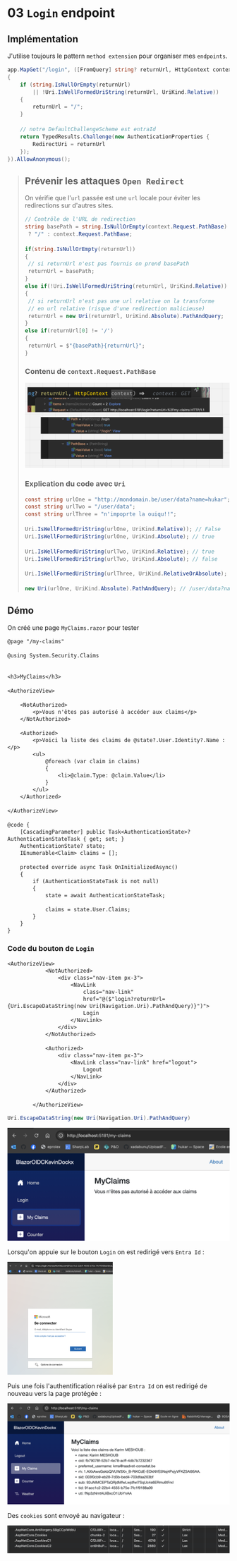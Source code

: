 # 03 `Login` endpoint



## Implémentation

J'utilise toujours le pattern `method extension` pour organiser mes `endpoints`.

```cs
app.MapGet("/login", ([FromQuery] string? returnUrl, HttpContext context) =>
{
	if (string.IsNullOrEmpty(returnUrl) 
        || !Uri.IsWellFormedUriString(returnUrl, UriKind.Relative))
    {
        returnUrl = "/";
    }
    
    // notre DefaultChallengeScheme est entraId
    return TypedResults.Challenge(new AuthenticationProperties {
        RedirectUri = returnUrl
    });
}).AllowAnonymous();
```



> ## Prévenir les attaques `Open Redirect`
>
> On vérifie que l'`url` passée est une `url` locale pour éviter les redirections sur d'autres sites.
>
> ```cs
> // Contrôle de l'URL de redirection
> string basePath = string.IsNullOrEmpty(context.Request.PathBase)
>  ? "/" : context.Request.PathBase;
> 
> if(string.IsNullOrEmpty(returnUrl))
> {
>  // si returnUrl n'est pas fournis on prend basePath
>  returnUrl = basePath;
> }
> else if(!Uri.IsWellFormedUriString(returnUrl, UriKind.Relative))
> {
>  // si returnUrl n'est pas une url relative on la transforme
>  // en url relative (risque d'une redirection malicieuse)
>  returnUrl = new Uri(returnUrl, UriKind.Absolute).PathAndQuery;
> }
> else if(returnUrl[0] != '/')
> {    
>  returnUrl = $"{basePath}{returnUrl}";
> }
> ```
>
> 
>
> ### Contenu de `context.Request.PathBase`
>
> <img src="assets/path-and-base-path-uuhjsretzyui.png" alt="path-and-base-path-uuhjsretzyui" />
>
> 
>
> ### Explication du code avec `Uri`
>
> ```cs
> const string urlOne = "http://mondomain.be/user/data?name=hukar";
> const string urlTwo = "/user/data";
> const string urlThree = "n'impoprte la ouiqu!!";
> 
> Uri.IsWellFormedUriString(urlOne, UriKind.Relative)); // False
> Uri.IsWellFormedUriString(urlOne, UriKind.Absolute); // true
> 
> Uri.IsWellFormedUriString(urlTwo, UriKind.Relative); // true
> Uri.IsWellFormedUriString(urlTwo, UriKind.Absolute); // false
> 
> Uri.IsWellFormedUriString(urlThree, UriKind.RelativeOrAbsolute); // false
> 
> new Uri(urlOne, UriKind.Absolute).PathAndQuery); // /user/data?name=hukar
> ```
>
> 



## Démo

On  créé une page `MyClaims.razor` pour tester

```react
@page "/my-claims"

@using System.Security.Claims


<h3>MyClaims</h3>

<AuthorizeView>
    
    <NotAuthorized>
        <p>Vous n'êtes pas autorisé à accéder aux claims</p>
    </NotAuthorized>

    <Authorized>
        <p>Voici la liste des claims de @state?.User.Identity?.Name :</p>
        <ul>
            @foreach (var claim in claims)
            {
                <li>@claim.Type: @claim.Value</li>
            }
        </ul>
    </Authorized>
    
</AuthorizeView>

@code {
    [CascadingParameter] public Task<AuthenticationState>? AuthenticationStateTask { get; set; }
    AuthenticationState? state;
    IEnumerable<Claim> claims = [];

    protected override async Task OnInitializedAsync()
    {
        if (AuthenticationStateTask is not null)
        {
            state = await AuthenticationStateTask;

            claims = state.User.Claims;
        }
    }
}
```



### Code du bouton de `Login`

```react
<AuthorizeView>
            <NotAuthorized>
                <div class="nav-item px-3">
                    <NavLink 
                        class="nav-link" 
                        href="@($"login?returnUrl={Uri.EscapeDataString(new Uri(Navigation.Uri).PathAndQuery)}")">
                        Login
                    </NavLink>
                </div>
            </NotAuthorized>

            <Authorized>
                <div class="nav-item px-3">
                    <NavLink class="nav-link" href="logout">
                        Logout
                    </NavLink>
                </div>
            </Authorized>

        </AuthorizeView>
```

```cs
Uri.EscapeDataString(new Uri(Navigation.Uri).PathAndQuery)
```

<img src="assets/my-claims-not-authorized-ppzrtsyuhhd.png" alt="my-claims-not-authorized-ppzrtsyuhhd" />

Lorsqu'on appuie sur le bouton `Login` on est redirigé vers `Entra Id` :

<img src="assets/credential-display-validation-ppllddggvvxcwfsd.png" alt="credential-display-validation-ppllddggvvxcwfsd" style="zoom: 25%;" />

Puis une fois l'authentification réalisé par `Entra Id` on est redirigé de nouveau vers la page protégée :

<img src="assets/claims-authorised-after-entra-yyusgdfretttaa.png" alt="claims-authorised-after-entra-yyusgdfretttaa" />

Des `cookies` sont envoyé au navigateur :

<img src="assets/cookies-entra-protection-hhjsuioeplkjhgfdea.png" alt="cookies-entra-protection-hhjsuioeplkjhgfdea" />











